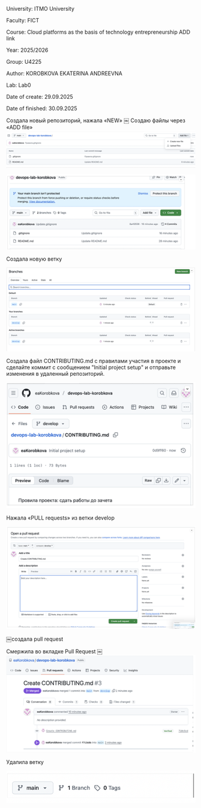 University: ITMO University

Faculty: FICT

Course: Cloud platforms as the basis of technology entrepreneurship ADD link

Year: 2025/2026

Group: U4225

Author: KOROBKOVA EKATERINA ANDREEVNA

Lab: Lab0

Date of create: 29.09.2025

Date of finished: 30.09.2025

Создала новый репозиторий, нажала «NEW»
￼
Создаю файлы через «ADD file»
![alt text](screenshots/ADD.png)

![alt text](screenshots/sc.png)

Создала новую ветку

![alt text](screenshots/branch.png)

Создала  файл CONTRIBUTING.md с правилами участия в проекте и сделайте коммит с сообщением "Initial project setup" и отправьте изменения в удаленный репозиторий.

![alt text](screenshots/file.png)

Нажала «PULL requests» из ветки develop

![alt text](screenshots/pull_request.png)

￼создала pull request

Смержила во вкладке Pull Request
￼
![alt text](screenshots/CONTRIBUTING.png)

Удалила ветку

![alt text](screenshots/main.png)

